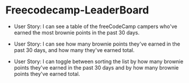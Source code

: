# Freecodecamp-LeaderBoard

- User Story: I can see a table of the freeCodeCamp campers who've earned the most brownie points in the past 30 days.

- User Story: I can see how many brownie points they've earned in the past 30 days, and how many they've earned total.

- User Story: I can toggle between sorting the list by how many brownie points they've earned in the past 30 days and by how many brownie points they've earned total.

